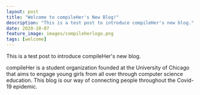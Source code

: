 ```yaml
---
layout: post
title: "Welcome to compileHer's New Blog!"
description: "This is a test post to introduce compileHer's new blog."
date: 2020-10-07
feature_image: images/compileherlogo.png
tags: [welcome]
---
```


This is a test post to introduce compileHer's new blog.

<!--more-->

compileHer is a student organization founded at the University of Chicago that aims to engage young girls from all over through computer science education. This blog is our way of connecting people throughout the Covid-19 epidemic.